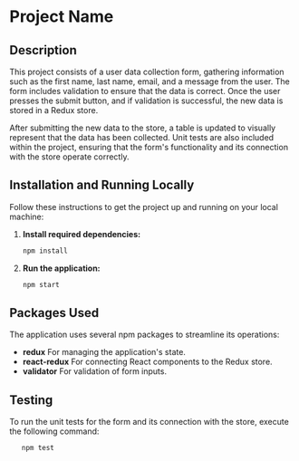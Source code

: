 # Project Name

## Description

This project consists of a user data collection form, gathering information such as the first name, last name, email, and a message from the user. The form includes validation to ensure that the data is correct. Once the user presses the submit button, and if validation is successful, the new data is stored in a Redux store.

After submitting the new data to the store, a table is updated to visually represent that the data has been collected. Unit tests are also included within the project, ensuring that the form's functionality and its connection with the store operate correctly.

## Installation and Running Locally

Follow these instructions to get the project up and running on your local machine:

1. **Install required dependencies:**
   ```bash
   npm install
   ```
2. **Run the application:**
   ```bash
   npm start
   ```

## Packages Used

The application uses several npm packages to streamline its operations:

- **redux** For managing the application's state.
- **react-redux** For connecting React components to the Redux store.
- **validator** For validation of form inputs.

## Testing

To run the unit tests for the form and its connection with the store, execute the following command:

```bash
   npm test
```
